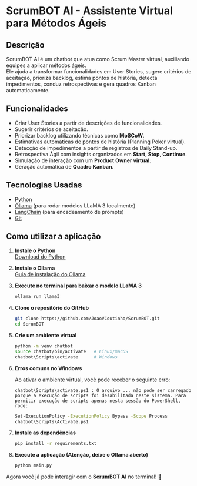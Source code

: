 # ScrumBOT AI - Assistente Virtual para Métodos Ágeis

## Descrição
ScrumBOT AI é um chatbot que atua como Scrum Master virtual, auxiliando equipes a aplicar métodos ágeis.  
Ele ajuda a transformar funcionalidades em User Stories, sugere critérios de aceitação, prioriza backlog, estima pontos de história, detecta impedimentos, conduz retrospectivas e gera quadros Kanban automaticamente.

## Funcionalidades
- Criar User Stories a partir de descrições de funcionalidades.
- Sugerir critérios de aceitação.
- Priorizar backlog utilizando técnicas como **MoSCoW**.
- Estimativas automáticas de pontos de história (Planning Poker virtual).
- Detecção de impedimentos a partir de registros de Daily Stand-up.
- Retrospectiva Ágil com insights organizados em **Start, Stop, Continue**.
- Simulação de interação com um **Product Owner virtual**.
- Geração automática de **Quadro Kanban**.

## Tecnologias Usadas
- [Python](https://www.python.org/)  
- [Ollama](https://ollama.com/) (para rodar modelos LLaMA 3 localmente)  
- [LangChain](https://www.langchain.com/) (para encadeamento de prompts)  
- [Git](https://git-scm.com/)  

## Como utilizar a aplicação

1. **Instale o Python**  
   [Download do Python](https://www.python.org/downloads/)

2. **Instale o Ollama**  
   [Guia de instalação do Ollama](https://ollama.com/download)

3. **Execute no terminal para baixar o modelo LLaMA 3**  
   ```bash
   ollama run llama3
    ```

4. **Clone o repositório do GitHub**

   ```bash
   git clone https://github.com/JoaoVCoutinho/ScrumBOT.git
   cd ScrumBOT
   ```

5. **Crie um ambiente virtual**

   ```bash
   python -m venv chatbot
   source chatbot/bin/activate   # Linux/macOS
   chatbot\Scripts\activate      # Windows
   ```

5. **Erros comuns no Windows**

   Ao ativar o ambiente virtual, você pode receber o seguinte erro:

   ```text
   chatbot\Scripts\activate.ps1 : O arquivo ... não pode ser carregado porque a execução de scripts foi desabilitada neste sistema. Para permitir execução de scripts apenas nesta sessão do PowerShell, rode:
   ```
   
   ```bash
   Set-ExecutionPolicy -ExecutionPolicy Bypass -Scope Process
   chatbot\Scripts\Activate.ps1
   ```

6. **Instale as dependências**

   ```bash
   pip install -r requirements.txt
   ```

7. **Execute a aplicação (Atenção, deixe o Ollama aberto)**

   ```bash
   python main.py
   ```

Agora você já pode interagir com o **ScrumBOT AI** no terminal! 🚀
